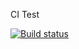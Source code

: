 CI Test

[![Build status](https://ci.appveyor.com/api/projects/status/91d8fjupxsmt9ln6?svg=true)](https://ci.appveyor.com/project/tat-tik/test-indicators)